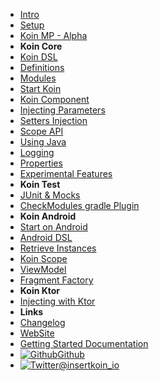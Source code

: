 - [Intro](introduction)
- [Setup](setup/index)
- [Koin MP - Alpha](setup/koin_mp)
- **Koin Core**
- [Koin DSL](koin-core/dsl)
- [Definitions](koin-core/definitions)
- [Modules](koin-core/modules)
- [Start Koin](koin-core/start-koin)
- [Koin Component](koin-core/koin-component)
- [Injecting Parameters](koin-core/injection-parameters)
- [Setters Injection](koin-core/setters)
- [Scope API](koin-core/scopes)
- [Using Java](koin-core/java)
- [Logging](koin-core/logging)
- [Properties](koin-core/properties)
- [Experimental Features](koin-core/experimental)
- **Koin Test**
- [JUnit & Mocks](koin-test/testing)
- [CheckModules gradle Plugin](koin-test/checkmodules_plugin)
- **Koin Android**
- [Start on Android](koin-android/start)
- [Android DSL](koin-android/dsl)
- [Retrieve Instances](koin-android/get-instances)
- [Koin Scope](koin-android/scope)
- [ViewModel](koin-android/viewmodel)
- [Fragment Factory](koin-android/fragment-factory)
- **Koin Ktor**
- [Injecting with Ktor](koin-ktor/ktor)
- **Links**
- [Changelog](https://github.com/InsertKoinIO/koin/blob/master/CHANGELOG.md)
- [WebSite](https://insert-koin.io/)
- [Getting Started Documentation](https://start.insert-koin.io/)
- [![Github](https://icongram.jgog.in/simple/github.svg?color=808080&size=16)Github](https://github.com/InsertKoinIO/koin)
- [![Twitter](https://icongram.jgog.in/simple/twitter.svg?colored&size=16)@insertkoin_io](http://twitter.com/insertkoin_io)
